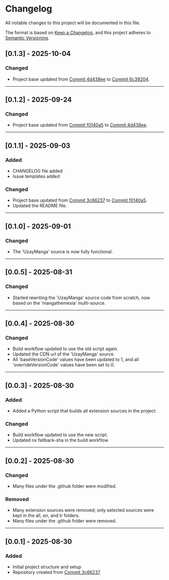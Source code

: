 # Changelog

All notable changes to this project will be documented in this file.

The format is based on [Keep a Changelog](https://keepachangelog.com/en/1.0.0/),
and this project adheres to [Semantic Versioning](https://semver.org/spec/v2.0.0.html).

## [0.1.3] - 2025-10-04

### Changed
- Project base updated from [Commit 4d438ee](https://github.com/keiyoushi/extensions-source/commit/4d438eef72516e6979c02325673445842985a8a6) to [Commit 6c39204](https://github.com/keiyoushi/extensions-source/commit/6c39204da7ce110edd1ae6a6e6ee2fffa7663cf0).

---

## [0.1.2] - 2025-09-24

### Changed
- Project base updated from [Commit f0140a5](https://github.com/keiyoushi/extensions-source/commit/f0140a544ce2aca09cad9e80c20b5ccd8a37a7d2) to [Commit 4d438ee](https://github.com/keiyoushi/extensions-source/commit/4d438eef72516e6979c02325673445842985a8a6).

---

## [0.1.1] - 2025-09-03

### Added
- CHANGELOG file added
- Issue templates added

### Changed
- Project base updated from [Commit 3c66237](https://github.com/keiyoushi/extensions-source/commit/3c662379768450a6d6e8f6cc34fc7104a37bc49e) to [Commit f0140a5](https://github.com/keiyoushi/extensions-source/commit/f0140a544ce2aca09cad9e80c20b5ccd8a37a7d2).
- Updated the README file.

---

## [0.1.0] - 2025-09-01

### Changed
- The 'UzayManga' source is now fully functional.

---

## [0.0.5] - 2025-08-31

### Changed
- Started rewriting the 'UzayManga' source code from scratch, now based on the 'mangathemesia' multi-source.

---

## [0.0.4] - 2025-08-30

### Changed
- Build workflow updated to use the old script again.
- Updated the CDN url of the 'UzayManga' source.
- All 'baseVersionCode' values have been updated to 1, and all 'overrideVersionCode' values have been set to 0.

---

## [0.0.3] - 2025-08-30

### Added
- Added a Python script that builds all extension sources in the project.

### Changed
- Build workflow updated to use the new script.
- Updated nx fallback-sha in the build workflow.

---

## [0.0.2] - 2025-08-30

### Changed
- Many files under the .github folder were modified.

### Removed
- Many extension sources were removed; only selected sources were kept in the all, en, and tr folders.
- Many files under the .github folder were removed.

---

## [0.0.1] - 2025-08-30

### Added
- Initial project structure and setup
- Repository created from [Commit 3c66237](https://github.com/keiyoushi/extensions-source/commit/3c662379768450a6d6e8f6cc34fc7104a37bc49e)

